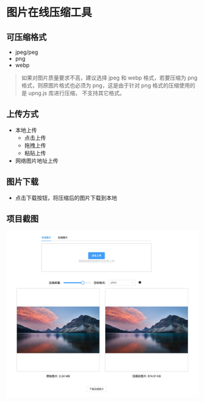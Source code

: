 # 图片在线压缩工具

## 可压缩格式

- jpeg/peg
- png
- webp

> 如果对图片质量要求不高，建议选择 jpeg 和 webp 格式，若要压缩为 png 格式，则原图片格式也必须为 png，这是由于针对 png 格式的压缩使用的是 upng.js 库进行压缩， 不支持其它格式。

## 上传方式

- 本地上传
  - 点击上传
  - 拖拽上传
  - 粘贴上传
- 网络图片地址上传

## 图片下载

- 点击下载按钮，将压缩后的图片下载到本地

## 项目截图

![compressed-2025-05-01-15-44-43](https://raw.githubusercontent.com/CodingAndSleeping/picgo/master/compressed-2025-05-01-15-44-43.jpeg)
